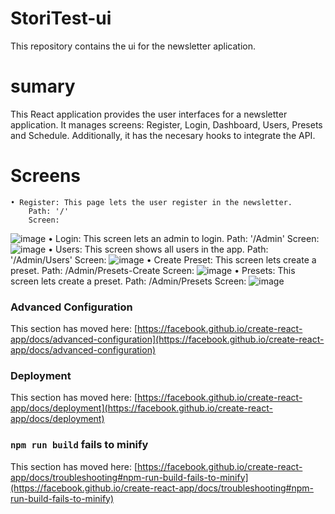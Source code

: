 # StoriTest-ui
This repository contains the ui for the newsletter aplication.

# sumary
This React application provides the user interfaces for a newsletter application. It manages screens: Register, Login, Dashboard, Users, Presets and Schedule. Additionally, it has the necesary hooks to integrate the API.

# Screens
    • Register: This page lets the user register in the newsletter.
        Path: '/'
        Screen:
![image](https://github.com/oscartorres098/StoriTest-ui/assets/36300388/1b71a288-bc0b-4f56-9882-1ef2ac250507)
    • Login: This screen lets an admin to login.
        Path: '/Admin'
        Screen:
        ![image](https://github.com/oscartorres098/StoriTest-ui/assets/36300388/e371937d-20b6-47df-80a6-b5bf46c22a07)
    • Users: This screen shows all users in the app.
        Path: '/Admin/Users'
        Screen:
        ![image](https://github.com/oscartorres098/StoriTest-ui/assets/36300388/bbcab422-35ea-4ab5-b288-80167dea5113)
    • Create Preset: This screen lets create a preset.
        Path: /Admin/Presets-Create
        Screen:
        ![image](https://github.com/oscartorres098/StoriTest-ui/assets/36300388/737ea6e7-f639-437a-8858-2cc234e24bf6)
    • Presets: This screen lets create a preset.
        Path: /Admin/Presets
        Screen:
        ![image](https://github.com/oscartorres098/StoriTest-ui/assets/36300388/55bdb5b2-fd03-4e9e-890a-00628a31b600)


### Advanced Configuration

This section has moved here: [https://facebook.github.io/create-react-app/docs/advanced-configuration](https://facebook.github.io/create-react-app/docs/advanced-configuration)

### Deployment

This section has moved here: [https://facebook.github.io/create-react-app/docs/deployment](https://facebook.github.io/create-react-app/docs/deployment)

### `npm run build` fails to minify

This section has moved here: [https://facebook.github.io/create-react-app/docs/troubleshooting#npm-run-build-fails-to-minify](https://facebook.github.io/create-react-app/docs/troubleshooting#npm-run-build-fails-to-minify)
